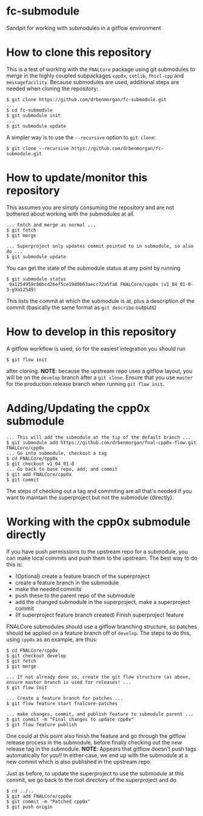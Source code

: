 # fc-submodule
Sandpit for working with submodules in a gitflow environment

# How to clone this repository
This is a test of working with the `FNALCore` package using git submodules
to merge in the highly coupled subpackages `cpp0x`, `cetlib`, `fhicl-cpp`
and `messagefacility`. Because submodules are used, additional steps are
needed when cloning the repository:

```
$ git clone https://github.com/drbenmorgan/fc-submodule.git
...
$ cd fc-submodule
$ git submodule init
...
$ git submodule update
```

A simpler way is to use the `--recursive` option to `git clone`:

```
$ git clone --recursive https://github.com/drbenmorgan/fc-submodule.git
```

# How to update/monitor this repository
This assumes you are simply consuming the repository and are not bothered
about working with the submodules at all.

```
... Fetch and merge as normal ...
$ git fetch
$ git merge

... Superproject only updates commit pointed to in submodule, so also do ...
$ git submodule update
```

You can get the state of the submodule status at any point by running

```
$ git submodule status
 9a1254959c86bcd26ef5ce19d0b63aecc72a5fa6 FNALCore/cpp0x (v1_04_01-0-3-g9a12549)
```

This lists the commit at which the submodule is at, plus a description of
the commit (basically the same format as `git describe` outputs)


# How to develop in this repository
A gitflow workflow is used, so for the easiest integration you should
run

```
$ git flow init
```

after cloning. **NOTE**: because the upstream repo uses a gitflow layout,
you will be on the `develop` branch after a `git clone`. Ensure that
you use `master` for the production release branch when running `git flow init`.

# Adding/Updating the cpp0x submodule
```
... This will add the submodule at the tip of the default branch ...
$ git submodule add https://github.com/drbenmorgan/fnal-cpp0x-flow.git FNALCore/cpp0x
... Go into submodule, checkout a tag
$ cd FNALCore/cpp0x
$ git checkout v1_04_01-0
... Go back to base repo, add, and commit
$ git add FNALCore/cpp0x
$ git commit
```

The steps of checking out a tag and commiting are all that's needed if
you want to maintain the superproject but not the submodule (directly).


# Working with the cpp0x submodule directly
If you have push permissions to the upstream repo for a submodule, you
can make local commits and push them to the upstream. The best way to do
this is:

- (Optional) create a feature branch of the superproject
- create a feature branch in the submodule
- make the needed commits
- push these to the parent repo of the submodule
- add the changed submodule in the superproject, make a superproject
  commit
- (If superproject feature branch created) Finish superproject feature

FNALCore submodules should use a gitflow branching structure, so patches
should be applied on a feature branch off of `develop`. The steps to do
this, using `cpp0x` as an example, are thus:

```
$ cd FNALCore/cpp0x
$ git checkout develop
$ git fetch
$ git merge

... If not already done so, create the git flow structure (as above, ensure master branch is used for releases! ...
$ git flow init

... Create a feature branch for patches ...
$ git flow feature start fnalcore-patches

... make changes, commit, and publish feature to submodule parent ...
$ git commit -m "Final changes to update cpp0x"
$ git flow feature publish
```

One could at this point also finish the feature and go through the gitflow
release process in the submodule, before finally checking out the new
release tag in the submodule. **NOTE**: Appears that gitflow doesn't push
tags automatically for you!! In either case, we end up with the submodule
at a new commit which is also published in the upstream repo.

Just as before, to update the superproject to use the submodule at this
commit, we go back to the root directory of the superproject and do

```
$ cd ../..
$ git add FNALCore/cpp0x
$ git commit -m "Patched cpp0x"
$ git push origin
```


